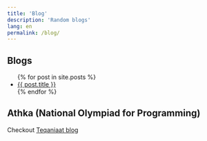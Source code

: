 ```yaml
---
title: 'Blog'
description: 'Random blogs'
lang: en
permalink: /blog/
---
```

## Blogs
<ul>
{% for post in site.posts %}
    <li>
      <a href="{{ post.url }}">{{ post.title }}</a>
    </li>
{% endfor %}
</ul>

## Athka (National Olympiad for Programming)
Checkout [Teqaniaat blog](https://teqaniaat.github.io/Teqaniaat/athka/)